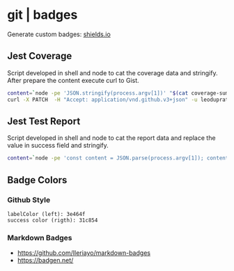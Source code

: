 # git | badges

Generate custom badges: [shields.io](https://shields.io/)

## Jest Coverage

Script developed in shell and node to cat the coverage data and stringify. After prepare the content execute curl to Gist.

```bash
content=`node -pe 'JSON.stringify(process.argv[1])' "$(cat coverage-summary.json)"`
curl -X PATCH  -H "Accept: application/vnd.github.v3+json" -u leoduprates:${{ secrets.GIST_SECRET }} https://api.github.com/gists/80e2092dfa47c651009be8e7cbb3ef84 -d '{"files":{"javascript-testing-coverage.json":{"content": '"$content"'}}}'
```

## Jest Test Report

Script developed in shell and node to cat the report data and replace the value in success field and stringify.

```bash
content=`node -pe 'const content = JSON.parse(process.argv[1]); content.success = content.success == true ? "passing" : "failing"; JSON.stringify(content) ' "$(cat tests/reports/backend_report.json)"`
```

## Badge Colors

### Github Style

```text
labelColor (left): 3e464f
success color (rigth): 31c854
```

### Markdown Badges

- <https://github.com/Ileriayo/markdown-badges>
- <https://badgen.net/>